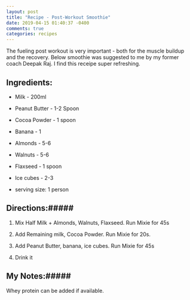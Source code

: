 ```yaml
---
layout: post
title: "Recipe - Post-Workout Smoothie"
date: 2019-04-15 01:40:37 -0400
comments: true
categories: recipes
---
```


<!--more-->
The fueling post workout is very important - both for the muscle buildup and the recovery. Below smoothie was suggested to me by my former coach Deepak Raj. I find this receipe super refreshing. 

## Ingredients: ######

* Milk - 200ml
* Peanut Butter - 1-2 Spoon
* Cocoa Powder - 1 spoon
* Banana - 1
* Almonds - 5-6
* Walnuts - 5-6
* Flaxseed - 1 spoon
* Ice cubes - 2-3

* serving size: 1 person
    
## Directions:#####

1. Mix Half Milk + Almonds, Walnuts, Flaxseed. Run Mixie for 45s

2. Add Remaining milk, Cocoa Powder. Run Mixie for 20s.

3. Add Peanut Butter, banana, ice cubes. Run Mixie for 45s

4. Drink it
     
## My Notes:#####
Whey protein can be added if available.
